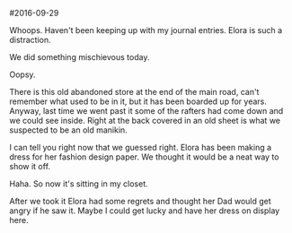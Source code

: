 #2016-09-29

Whoops. Haven't been keeping up with my journal entries. Elora is such a distraction.

We did something mischievous today.

Oopsy.

There is this old abandoned store at the end of the main road, can't remember what used to be in it, but it has been boarded up for years. Anyway, last time we went past it some of the rafters had come down and we could see inside. Right at the back covered in an old sheet is what we suspected to be an old manikin.

I can tell you right now that we guessed right. Elora has been making a dress for her fashion design paper. We thought it would be a neat way to show it off. 

Haha. So now it's sitting in my closet.

After we took it Elora had some regrets and thought her Dad would get angry if he saw it. Maybe I could get lucky and have her dress on display here.